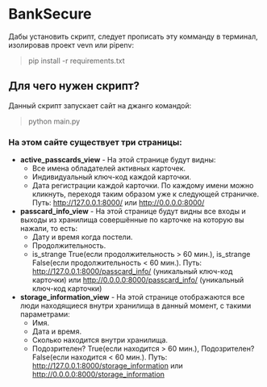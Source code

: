 # BankSecure

Дабы установить скрипт, следует прописать эту комманду в терминал, изолировав проект vevn или pipenv:

> pip install -r requirements.txt

## Для чего нужен скрипт?

Данный скрипт запускает сайт на джанго командой:

> python main.py

### На этом сайте существует три страницы:

* **active_passcards_view** - На этой странице будут видны:
    * Все имена обладателей активных карточек.
    * Индивидуальный ключ-код каждой карточки.
    * Дата регистрации каждой карточки.
    По каждому имени можно кликнуть, переходя таким образом уже к следующей страничке.
    Путь: http://127.0.0.1:8000/ или http://0.0.0.0:8000/
* **passcard_info_view** - На этой странице будут видны все входы и выходы из хранилища совершённые по карточке на которую вы нажали, то есть:
    * Дату и время когда постели.
    * Продолжительность.
    * is_strange True(если продолжительность > 60 мин.), is_strange False(если продолжительность < 60 мин.).
    Путь: http://127.0.0.1:8000/passcard_info/ (уникальный ключ-код карточки) или http://0.0.0.0:8000/passcard_info/ (уникальный ключ-код карточки)
* **storage_information_view** - На этой странице отображаются все люди находящиеся внутри хранилища в данный момент, с такими параметрами:
    * Имя.
    * Дата и время.
    * Сколько находится внутри хранилища.
    * Подозрителен? True(если находится > 60 мин.), Подозрителен? False(если находится < 60 мин.).
    Путь: http://127.0.0.1:8000/storage_information или http://0.0.0.0:8000/storage_information
